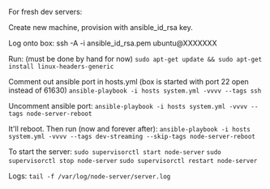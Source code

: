 For fresh dev servers:

Create new machine, provision with ansible_id_rsa key.

Log onto box:
ssh -A -i ansible_id_rsa.pem ubuntu@XXXXXXX

Run: (must be done by hand for now)
`sudo apt-get update && sudo apt-get install linux-headers-generic`

Comment out ansible port in hosts.yml (box is started with port 22 open instead of 61630)
`ansible-playbook -i hosts system.yml -vvvv --tags ssh`

Uncomment ansible port:
`ansible-playbook -i hosts system.yml -vvvv --tags node-server-reboot`

It'll reboot. Then run (now and forever after):
`ansible-playbook -i hosts system.yml -vvvv --tags dev-streaming --skip-tags node-server-reboot`

To start the server:
`sudo supervisorctl start node-server`
`sudo supervisorctl stop node-server`
`sudo supervisorctl restart node-server`

Logs:
`tail -f /var/log/node-server/server.log`
